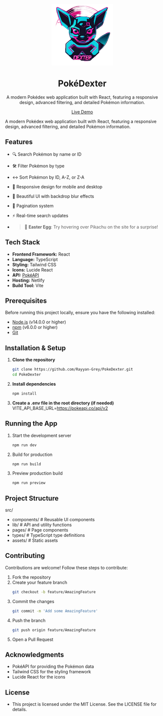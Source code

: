 <div align="center">
  <img src="/public/images/LOGO.png" alt="PokéDexter Logo" width="200" height="auto"/>
  
  # PokéDexter
  
  A modern Pokédex web application built with React, featuring a responsive design, advanced filtering, and detailed Pokémon information.

  [Live Demo](https://pokedexter-rayn.netlify.app/)
</div>

A modern Pokédex web application built with React, featuring a responsive design, advanced filtering, and detailed Pokémon information.

## Features

- 🔍 Search Pokémon by name or ID  
- 🛠️ Filter Pokémon by type  
- ↔️ Sort Pokémon by ID, A-Z, or Z-A  
- 📱 Responsive design for mobile and desktop  
- 🎨 Beautiful UI with backdrop blur effects  
- 📄 Pagination system  
- ⚡ Real-time search updates

- > 🐣 **Easter Egg**: Try hovering over Pikachu on the site for a surprise!  

## Tech Stack

- **Frontend Framework:** React  
- **Language:** TypeScript  
- **Styling:** Tailwind CSS  
- **Icons:** Lucide React  
- **API:** [PokéAPI](https://pokeapi.co/)  
- **Hosting:** Netlify  
- **Build Tool:** Vite  

## Prerequisites

Before running this project locally, ensure you have the following installed:

- [Node.js](https://nodejs.org/) (v14.0.0 or higher)  
- [npm](https://www.npmjs.com/) (v6.0.0 or higher)  
- [Git](https://git-scm.com/)  

## Installation & Setup

1. **Clone the repository**
   ```bash
   git clone https://github.com/Rayyan-Grey/PokeDexter.git
   cd PokeDexter
2. **Install dependencies**
   ```bash
   npm install
3. **Create a .env file in the root directory (if needed)**
   VITE_API_BASE_URL=https://pokeapi.co/api/v2

## Running the App
1. Start the development server
   ```bash
   npm run dev
2. Build for production
   ```bash
   npm run build
3. Preview production build
   ```bash
   npm run preview

## Project Structure

src/
- components/ # Reusable UI components
- lib/        # API and utility functions
- pages/      # Page components
- types/      # TypeScript type definitions
- assets/     # Static assets

## Contributing
Contributions are welcome! Follow these steps to contribute:

1. Fork the repository
2. Create your feature branch
   ```bash
   git checkout -b feature/AmazingFeature
3. Commit the changes
   ```bash
   git commit -m 'Add some AmazingFeature'
4. Push the branch
   ```bash
   git push origin feature/AmazingFeature
5. Open a Pull Request

## Acknowledgments
- PokéAPI for providing the Pokémon data
- Tailwind CSS for the styling framework
- Lucide React for the icons

## License
- This project is licensed under the MIT License. See the LICENSE file for details.



